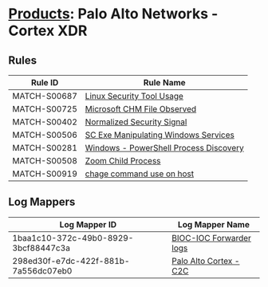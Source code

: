 # [Products](README.md): Palo Alto Networks - Cortex XDR

## Rules

|Rule ID|Rule Name|
|----|----|
|MATCH-S00687|[Linux Security Tool Usage](../rules/MATCH-S00687.md)|
|MATCH-S00725|[Microsoft CHM File Observed](../rules/MATCH-S00725.md)|
|MATCH-S00402|[Normalized Security Signal](../rules/MATCH-S00402.md)|
|MATCH-S00506|[SC Exe Manipulating Windows Services](../rules/MATCH-S00506.md)|
|MATCH-S00281|[Windows - PowerShell Process Discovery](../rules/MATCH-S00281.md)|
|MATCH-S00508|[Zoom Child Process](../rules/MATCH-S00508.md)|
|MATCH-S00919|[chage command use on host](../rules/MATCH-S00919.md)|


## Log Mappers

|Log Mapper ID|Log Mapper Name|
|----|----|
|1baa1c10-372c-49b0-8929-3bcf88447c3a|[BIOC-IOC Forwarder logs](../mappings/1baa1c10-372c-49b0-8929-3bcf88447c3a.md)|
|298ed30f-e7dc-422f-881b-7a556dc07eb0|[Palo Alto Cortex - C2C](../mappings/298ed30f-e7dc-422f-881b-7a556dc07eb0.md)|


